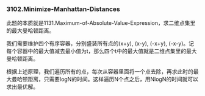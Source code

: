 ### 3102.Minimize-Manhattan-Distances

此题的本质就是1131.Maximum-of-Absolute-Value-Expression，求二维点集里的最大曼哈顿距离。

我们需要维护四个有序容器，分别盛装所有点的(x+y), (x-y), (-x+y), (-x-y)。记每个容器中的最大值减去最小值为t，那么四个t中的最大值就是二维点集里的最大曼哈顿距离。

根据上述原理，我们遍历所有的点，每次从容器里面将一个点去除，再求此时的最大曼哈顿距离，只需要logN的时间。这样遍历N个点之后，用NlogN的时间就可以求出最优解。
